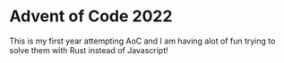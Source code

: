 # Advent of Code 2022

This is my first year attempting AoC and I am having alot of fun trying to solve them with Rust instead of Javascript!
